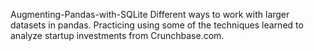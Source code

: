 Augmenting-Pandas-with-SQLite
Different ways to work with larger datasets in pandas. Practicing using some of the techniques learned to analyze startup investments from Crunchbase.com.
